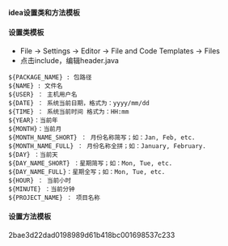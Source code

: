 #### idea设置类和方法模板
#### 设置类模板
* File -> Settings -> Editor -> File and Code Templates -> Files
* 点击include，编辑header.java
```
${PACKAGE_NAME} : 包路径
${NAME} : 文件名
${USER} ： 主机用户名
${DATE} ： 系统当前日期，格式为：yyyy/mm/dd
${TIME} ： 系统当前时间 格式为：HH:mm
${YEAR}：当前年
${MONTH}：当前月
${MONTH_NAME_SHORT} ： 月份名称简写；如：Jan, Feb, etc.
${MONTH_NAME_FULL} ： 月份名称全拼；如：January, February.
${DAY} ：当前天
${DAY_NAME_SHORT} ：星期简写；如：Mon, Tue, etc.
${DAY_NAME_FULL}：星期全写；如：Mon, Tue, etc.
${HOUR} ： 当前小时
${MINUTE} ：当前分钟
${PROJECT_NAME} ： 项目名称
```

#### 设置方法模板
2bae3d22dad0198989d61b418bc001698537c233
